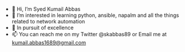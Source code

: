 - 👋 Hi, I’m Syed Kumail Abbas
- 👀 I’m interested in learning python, ansible, napalm and all the things related to network automation
- 🌱 In pursuit of excellence
- 📫 You can reach me on my Twitter @skabbas89 or Email me at kumail.abbas1689@gmail.com

<!---
kumail16/kumail16 is a ✨ special ✨ repository because its `README.md` (this file) appears on your GitHub profile.
You can click the Preview link to take a look at your changes.
--->
